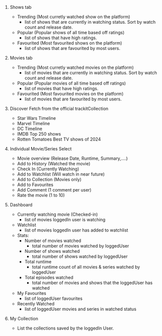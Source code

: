 1. Shows tab
    - Trending (Most curretly watched show on the platform)<br/>
        - list of shows that are currently in watching status. Sort by watch count and release date.
    - Popular (Popular shows of all time based off ratings)<br/>
        - list of shows that have high ratings.
    - Favourited (Most favourited shows on the platform)<br/>
        - list of shows that are favourited by most users.

2. Movies tab
    - Trending (Most curretly watched movies on the platform)<br/>
        - list of movies that are currently in watching status. Sort by watch count and release date.
    - Popular (Popular movies of all time based off ratings)<br/>
        - list of movies that have high ratings.
    - Favourited (Most favourited movies on the platform)<br/>
        - list of movies that are favourited by most users.

3. Discover
    Fetch from the official trackitCollection
    - Star Wars Timeline
    - Marvel Timeline
    - DC Timeline
    - IMDB Top 250 shows
    - Rotten Tomatoes Best TV shows of 2024

4. Individual Movie/Series Select
    - Movie overview (Release Date, Runtime, Summary,....)
    - Add to History (Watched the movie)
    - Check In (Currently Watching)
    - Add to Watchlist (Will watch in near future)
    - Add to Collection (Movies only)
    - Add to Favourites
    - Add Comment (1 comment per user)
    - Rate the movie (1 to 10)

5. Dashboard
    - Currently watching movie (Checked-in)<br/>
        - list of movies loggedIn user is watching
    - Watchlist<br/>
        - list of movies loggedIn user has added to watchlist
    - Stats:<br/>
        - Number of movies watched<br/>
            - total number of movies watched by loggedUser<br/>
        - Number of shows watched<br/>
            - total number of shows watched by loggedUser<br/>
        - Total runtime<br/>
            - total runtime count of all movies & series watched by loggedUser<br/>
        - Total episodes watched<br/>
            - total number of movies and shows that the loggedUser has watched<br/>
    - My Favourites<br/>
        - list of loggedUser favourites
    - Recently Watched<br/>
        - list of loggedUser movies and series in watched status

6. My Collection
    - List the collections saved by the loggedIn User.